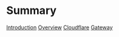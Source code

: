 # Summary

[Introduction](README.md)
[Overview](overview.md)
[Cloudflare](cloudflare.md)
[Gateway](gateway.md)